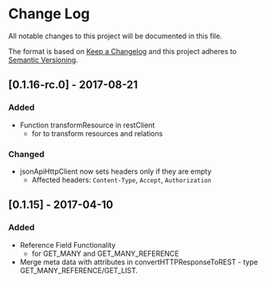 # Change Log
All notable changes to this project will be documented in this file.

The format is based on [Keep a Changelog](http://keepachangelog.com/)
and this project adheres to [Semantic Versioning](http://semver.org/).

## [0.1.16-rc.0] - 2017-08-21
### Added
- Function transformResource in restClient
    - for to transform resources and relations

### Changed
- jsonApiHttpClient now sets headers only if they are empty
    - Affected headers: `Content-Type`, `Accept`, `Authorization`

## [0.1.15] - 2017-04-10
### Added
- Reference Field Functionality
  - for GET_MANY and GET_MANY_REFERENCE
- Merge meta data with attributes in convertHTTPResponseToREST - type GET_MANY_REFERENCE/GET_LIST.
